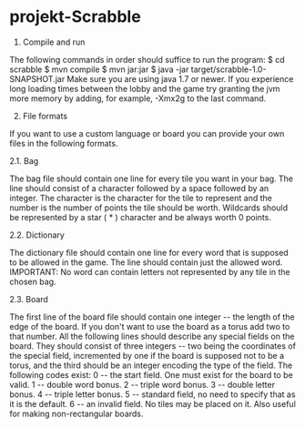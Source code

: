 projekt-Scrabble
================

1. Compile and run

The following commands in order should suffice to run the program:
$ cd scrabble
$ mvn compile
$ mvn jar:jar
$ java -jar target/scrabble-1.0-SNAPSHOT.jar
Make sure you are using java 1.7 or newer.
If you experience long loading times between the lobby and the game try granting
the jvm more memory by adding, for example, -Xmx2g to the last command.

2. File formats

If you want to use a custom language or board you can provide your own files in
the following formats.

2.1. Bag

The bag file should contain one line for every tile you want in your bag. The
line should consist of a character followed by a space followed by an integer.
The character is the character for the tile to represent and the number is the
number of points the tile should be worth. Wildcards should be represented by a
star ( * ) character and be always worth 0 points.

2.2. Dictionary

The dictionary file should contain one line for every word that is supposed to
be allowed in the game. The line should contain just the allowed word.
IMPORTANT: No word can contain letters not represented by any tile in the chosen
bag.

2.3. Board

The first line of the board file should contain one integer -- the length of the
edge of the board. If you don't want to use the board as a torus add two to that
number. All the following lines should describe any special fields on the board.
They should consist of three integers -- two being the coordinates of the
special field, incremented by one if the board is supposed not to be a torus,
and the third should be an integer encoding the type of the field. The following
codes exist:
0 -- the start field. One must exist for the board to be valid.
1 -- double word bonus.
2 -- triple word bonus.
3 -- double letter bonus.
4 -- triple letter bonus.
5 -- standard field, no need to specify that as it is the default.
6 -- an invalid field. No tiles may be placed on it. Also useful for making
non-rectangular boards.
